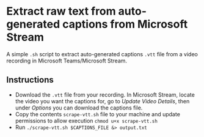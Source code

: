 # Extract raw text from auto-generated captions from Microsoft Stream
A simple `.sh` script to extract auto-generated captions `.vtt` file from a video recording in Microsoft Teams/Microsoft Stream. 

## Instructions
- Download the `.vtt` file from your recording. In Microsoft Stream, locate the video you want the captions for, go to _Update Video Details_, then under _Options_ you can download the captions file.
- Copy the contents `scrape-vtt.sh` file to your machine and update permissions to allow execution `chmod u+x scrape-vtt.sh` 
- Run `./scrape-vtt.sh $CAPTIONS_FILE &> output.txt`
